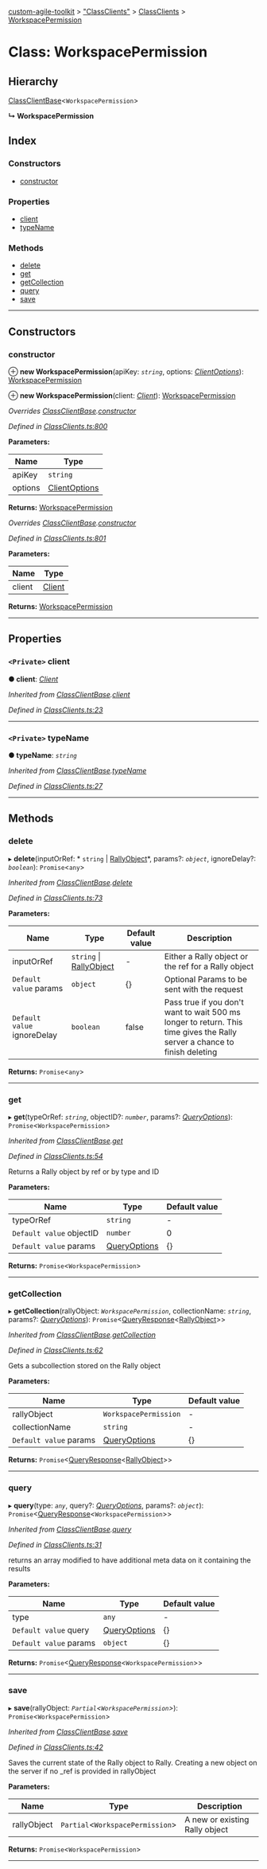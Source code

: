 [custom-agile-toolkit](../README.md) > ["ClassClients"](../modules/_classclients_.md) > [ClassClients](../modules/_classclients_.classclients.md) > [WorkspacePermission](../classes/_classclients_.classclients.workspacepermission.md)

# Class: WorkspacePermission

## Hierarchy

 [ClassClientBase](_classclients_.classclients.classclientbase.md)<`WorkspacePermission`>

**↳ WorkspacePermission**

## Index

### Constructors

* [constructor](_classclients_.classclients.workspacepermission.md#constructor)

### Properties

* [client](_classclients_.classclients.workspacepermission.md#client)
* [typeName](_classclients_.classclients.workspacepermission.md#typename)

### Methods

* [delete](_classclients_.classclients.workspacepermission.md#delete)
* [get](_classclients_.classclients.workspacepermission.md#get)
* [getCollection](_classclients_.classclients.workspacepermission.md#getcollection)
* [query](_classclients_.classclients.workspacepermission.md#query)
* [save](_classclients_.classclients.workspacepermission.md#save)

---

## Constructors

<a id="constructor"></a>

###  constructor

⊕ **new WorkspacePermission**(apiKey: *`string`*, options: *[ClientOptions](../interfaces/_api_.api.clientoptions.md)*): [WorkspacePermission](_classclients_.classclients.workspacepermission.md)

⊕ **new WorkspacePermission**(client: *[Client](_client_.client.md)*): [WorkspacePermission](_classclients_.classclients.workspacepermission.md)

*Overrides [ClassClientBase](_classclients_.classclients.classclientbase.md).[constructor](_classclients_.classclients.classclientbase.md#constructor)*

*Defined in [ClassClients.ts:800](https://github.com/ferentchak/rally-node-sdk/blob/45aae0f/ClassClients.ts#L800)*

**Parameters:**

| Name | Type |
| ------ | ------ |
| apiKey | `string` |
| options | [ClientOptions](../interfaces/_api_.api.clientoptions.md) |

**Returns:** [WorkspacePermission](_classclients_.classclients.workspacepermission.md)

*Overrides [ClassClientBase](_classclients_.classclients.classclientbase.md).[constructor](_classclients_.classclients.classclientbase.md#constructor)*

*Defined in [ClassClients.ts:801](https://github.com/ferentchak/rally-node-sdk/blob/45aae0f/ClassClients.ts#L801)*

**Parameters:**

| Name | Type |
| ------ | ------ |
| client | [Client](_client_.client.md) |

**Returns:** [WorkspacePermission](_classclients_.classclients.workspacepermission.md)

___

## Properties

<a id="client"></a>

### `<Private>` client

**● client**: *[Client](_client_.client.md)*

*Inherited from [ClassClientBase](_classclients_.classclients.classclientbase.md).[client](_classclients_.classclients.classclientbase.md#client)*

*Defined in [ClassClients.ts:23](https://github.com/ferentchak/rally-node-sdk/blob/45aae0f/ClassClients.ts#L23)*

___
<a id="typename"></a>

### `<Private>` typeName

**● typeName**: *`string`*

*Inherited from [ClassClientBase](_classclients_.classclients.classclientbase.md).[typeName](_classclients_.classclients.classclientbase.md#typename)*

*Defined in [ClassClients.ts:27](https://github.com/ferentchak/rally-node-sdk/blob/45aae0f/ClassClients.ts#L27)*

___

## Methods

<a id="delete"></a>

###  delete

▸ **delete**(inputOrRef: * `string` &#124; [RallyObject](../interfaces/_api_.api.rallyobject.md)*, params?: *`object`*, ignoreDelay?: *`boolean`*): `Promise`<`any`>

*Inherited from [ClassClientBase](_classclients_.classclients.classclientbase.md).[delete](_classclients_.classclients.classclientbase.md#delete)*

*Defined in [ClassClients.ts:73](https://github.com/ferentchak/rally-node-sdk/blob/45aae0f/ClassClients.ts#L73)*

**Parameters:**

| Name | Type | Default value | Description |
| ------ | ------ | ------ | ------ |
| inputOrRef |  `string` &#124; [RallyObject](../interfaces/_api_.api.rallyobject.md)| - |  Either a Rally object or the ref for a Rally object |
| `Default value` params | `object` |  {} |  Optional Params to be sent with the request |
| `Default value` ignoreDelay | `boolean` | false |  Pass true if you don't want to wait 500 ms longer to return. This time gives the Rally server a chance to finish deleting |

**Returns:** `Promise`<`any`>

___
<a id="get"></a>

###  get

▸ **get**(typeOrRef: *`string`*, objectID?: *`number`*, params?: *[QueryOptions](../interfaces/_api_.api.queryoptions.md)*): `Promise`<`WorkspacePermission`>

*Inherited from [ClassClientBase](_classclients_.classclients.classclientbase.md).[get](_classclients_.classclients.classclientbase.md#get)*

*Defined in [ClassClients.ts:54](https://github.com/ferentchak/rally-node-sdk/blob/45aae0f/ClassClients.ts#L54)*

Returns a Rally object by ref or by type and ID

**Parameters:**

| Name | Type | Default value |
| ------ | ------ | ------ |
| typeOrRef | `string` | - |
| `Default value` objectID | `number` | 0 |
| `Default value` params | [QueryOptions](../interfaces/_api_.api.queryoptions.md) |  {} |

**Returns:** `Promise`<`WorkspacePermission`>

___
<a id="getcollection"></a>

###  getCollection

▸ **getCollection**(rallyObject: *`WorkspacePermission`*, collectionName: *`string`*, params?: *[QueryOptions](../interfaces/_api_.api.queryoptions.md)*): `Promise`<[QueryResponse](../interfaces/_api_.api.queryresponse.md)<[RallyObject](../interfaces/_api_.api.rallyobject.md)>>

*Inherited from [ClassClientBase](_classclients_.classclients.classclientbase.md).[getCollection](_classclients_.classclients.classclientbase.md#getcollection)*

*Defined in [ClassClients.ts:62](https://github.com/ferentchak/rally-node-sdk/blob/45aae0f/ClassClients.ts#L62)*

Gets a subcollection stored on the Rally object

**Parameters:**

| Name | Type | Default value |
| ------ | ------ | ------ |
| rallyObject | `WorkspacePermission` | - |
| collectionName | `string` | - |
| `Default value` params | [QueryOptions](../interfaces/_api_.api.queryoptions.md) |  {} |

**Returns:** `Promise`<[QueryResponse](../interfaces/_api_.api.queryresponse.md)<[RallyObject](../interfaces/_api_.api.rallyobject.md)>>

___
<a id="query"></a>

###  query

▸ **query**(type: *`any`*, query?: *[QueryOptions](../interfaces/_api_.api.queryoptions.md)*, params?: *`object`*): `Promise`<[QueryResponse](../interfaces/_api_.api.queryresponse.md)<`WorkspacePermission`>>

*Inherited from [ClassClientBase](_classclients_.classclients.classclientbase.md).[query](_classclients_.classclients.classclientbase.md#query)*

*Defined in [ClassClients.ts:31](https://github.com/ferentchak/rally-node-sdk/blob/45aae0f/ClassClients.ts#L31)*

returns an array modified to have additional meta data on it containing the results

**Parameters:**

| Name | Type | Default value |
| ------ | ------ | ------ |
| type | `any` | - |
| `Default value` query | [QueryOptions](../interfaces/_api_.api.queryoptions.md) |  {} |
| `Default value` params | `object` |  {} |

**Returns:** `Promise`<[QueryResponse](../interfaces/_api_.api.queryresponse.md)<`WorkspacePermission`>>

___
<a id="save"></a>

###  save

▸ **save**(rallyObject: *`Partial`<`WorkspacePermission`>*): `Promise`<`WorkspacePermission`>

*Inherited from [ClassClientBase](_classclients_.classclients.classclientbase.md).[save](_classclients_.classclients.classclientbase.md#save)*

*Defined in [ClassClients.ts:42](https://github.com/ferentchak/rally-node-sdk/blob/45aae0f/ClassClients.ts#L42)*

Saves the current state of the Rally object to Rally. Creating a new object on the server if no \_ref is provided in rallyObject

**Parameters:**

| Name | Type | Description |
| ------ | ------ | ------ |
| rallyObject | `Partial`<`WorkspacePermission`> |  A new or existing Rally object |

**Returns:** `Promise`<`WorkspacePermission`>

___

